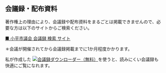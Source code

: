 ## 会議録・配布資料
著作権上の理由により、会議録や配布資料をまるごとは掲載できませんので、必要な方は以下のサイトからご検索ください。

[■ 小平市議会 会議録 検索 サイト](https://ssp.kaigiroku.net/tenant/kodaira/SpTop.html)

＊会議が開催されてから会議録掲載までに1か月程度かかります。


<p> 私が作成した <a href="https://chrome.google.com/webstore/detail/%E5%9C%B0%E6%96%B9%E8%AD%B0%E4%BC%9A%E4%BC%9A%E8%AD%B0%E9%8C%B2%E3%83%80%E3%82%A6%E3%83%B3%E3%83%AD%E3%83%BC%E3%83%80%E3%83%BC%EF%BC%88discuss2fi/aooaeblcjhpdpcfaadmdglclkffefoom?authuser=0&hl=ja"><img	 src="../icons/icon_19.png" />会議録ダウンローダー（無料）</a>を使うと、読みにくい会議録も快適にご覧になれます。</p>